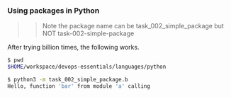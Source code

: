### Using packages in Python

>> Note the package name can be task_002_simple_package but NOT task-002-simple-package

After trying billion times, the following works.

```bash
$ pwd                                
$HOME/workspace/devops-essentials/languages/python

$ python3 -m task_002_simple_package.b
Hello, function 'bar' from module 'a' calling


```

